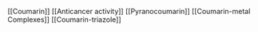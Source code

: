 [[Coumarin]]
[[Anticancer activity]]
[[Pyranocoumarin]]
[[Coumarin-metal Complexes]]
[[Coumarin-triazole]]

